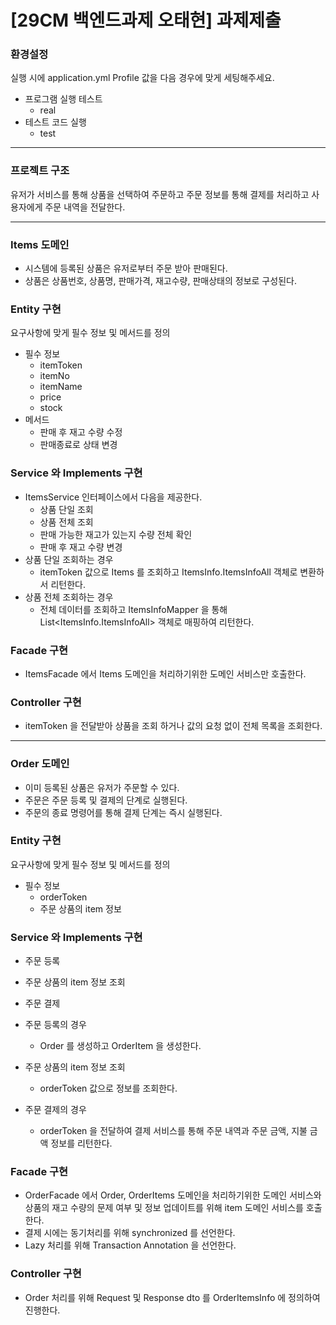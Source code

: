# [29CM 백엔드과제 오태현] 과제제출

### 환경설정

실행 시에 application.yml Profile 값을 다음 경우에 맞게 세팅해주세요.
 - 프로그램 실행 테스트
   - real
 - 테스트 코드 실행
   - test

---

### 프로젝트 구조

유저가 서비스를 통해 상품을 선택하여 주문하고 주문 정보를 통해 결제를 처리하고 사용자에게 주문 내역을 전달한다.

---

### Items 도메인

- 시스템에 등록된 상품은 유저로부터 주문 받아 판매된다.
- 상품은 상품번호, 상품명, 판매가격, 재고수량, 판매상태의 정보로 구성된다.

### Entity 구현
요구사항에 맞게 필수 정보 및 메서드를 정의
 - 필수 정보
   - itemToken
   - itemNo
   - itemName
   - price
   - stock
 - 메서드
   - 판매 후 재고 수량 수정
   - 판매종료로 상태 변경

### Service 와 Implements 구현
- ItemsService 인터페이스에서 다음을 제공한다.
  - 상품 단일 조회
  - 상품 전체 조회
  - 판매 가능한 재고가 있는지 수량 전체 확인
  - 판매 후 재고 수량 변경
- 상품 단일 조회하는 경우
  - itemToken 값으로 Items 를 조회하고 ItemsInfo.ItemsInfoAll 객체로 변환하서 리턴한다.
- 상품 전체 조회하는 경우
  - 전체 데이터를 조회하고 ItemsInfoMapper 을 통해 List<ItemsInfo.ItemsInfoAll> 객체로 매핑하여 리턴한다.

### Facade 구현
- ItemsFacade 에서 Items 도메인을 처리하기위한 도메인 서비스만 호출한다.

### Controller 구현
- itemToken 을 전달받아 상품을 조회 하거나 값의 요청 없이 전체 목록을 조회한다.

---

### Order 도메인

- 이미 등록된 상품은 유저가 주문할 수 있다.
- 주문은 주문 등록 및 결제의 단계로 실행된다.
- 주문의 종료 명령어를 통해 결제 단계는 즉시 실행된다.

### Entity 구현
요구사항에 맞게 필수 정보 및 메서드를 정의
- 필수 정보
    - orderToken
    - 주문 상품의 item 정보

### Service 와 Implements 구현
- 주문 등록
- 주문 상품의 item 정보 조회
- 주문 결제 

- 주문 등록의 경우 
  - Order 를 생성하고 OrderItem 을 생성한다.

- 주문 상품의 item 정보 조회
  - orderToken 값으로 정보를 조회한다.

- 주문 결제의 경우
  - orderToken 을 전달하여 결제 서비스를 통해 주문 내역과 주문 금액, 지불 금액 정보를 리턴한다.

### Facade 구현
- OrderFacade 에서 Order, OrderItems 도메인을 처리하기위한 도메인 서비스와 상품의 재고 수량의 문제 여부 및 정보 업데이트를 위해 item 도메인 서비스를 호출한다.
- 결제 시에는 동기처리를 위해 synchronized 를 선언한다.
- Lazy 처리를 위해 Transaction Annotation 을 선언한다.

### Controller 구현
- Order 처리를 위해 Request 및 Response dto 를 OrderItemsInfo 에 정의하여 진행한다.